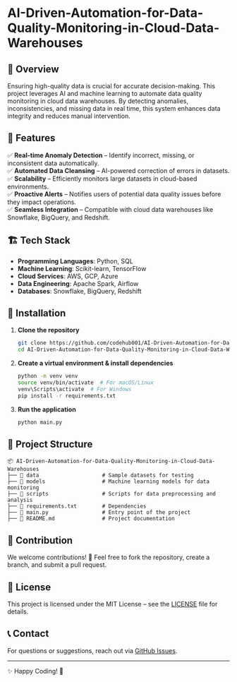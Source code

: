 # AI-Driven-Automation-for-Data-Quality-Monitoring-in-Cloud-Data-Warehouses

 

## 📌 Overview  
Ensuring high-quality data is crucial for accurate decision-making. This project leverages AI and machine learning to automate data quality monitoring in cloud data warehouses. By detecting anomalies, inconsistencies, and missing data in real time, this system enhances data integrity and reduces manual intervention.  

## 🚀 Features  
✅ **Real-time Anomaly Detection** – Identify incorrect, missing, or inconsistent data automatically.  
✅ **Automated Data Cleansing** – AI-powered correction of errors in datasets.  
✅ **Scalability** – Efficiently monitors large datasets in cloud-based environments.  
✅ **Proactive Alerts** – Notifies users of potential data quality issues before they impact operations.  
✅ **Seamless Integration** – Compatible with cloud data warehouses like Snowflake, BigQuery, and Redshift.  

## 🏗️ Tech Stack  
- **Programming Languages**: Python, SQL  
- **Machine Learning**: Scikit-learn, TensorFlow  
- **Cloud Services**: AWS, GCP, Azure  
- **Data Engineering**: Apache Spark, Airflow  
- **Databases**: Snowflake, BigQuery, Redshift  

## 🔧 Installation  
1. **Clone the repository**  
   ```sh  
   git clone https://github.com/codehub001/AI-Driven-Automation-for-Data-Quality-Monitoring-in-Cloud-Data-Warehouses.git  
   cd AI-Driven-Automation-for-Data-Quality-Monitoring-in-Cloud-Data-Warehouses  
   ```  
2. **Create a virtual environment & install dependencies**  
   ```sh  
   python -m venv venv  
   source venv/bin/activate  # For macOS/Linux  
   venv\Scripts\activate  # For Windows  
   pip install -r requirements.txt  
   ```  
3. **Run the application**  
   ```sh  
   python main.py  
   ```  

## 📂 Project Structure  
```
📦 AI-Driven-Automation-for-Data-Quality-Monitoring-in-Cloud-Data-Warehouses  
├── 📂 data                    # Sample datasets for testing  
├── 📂 models                  # Machine learning models for data monitoring  
├── 📂 scripts                 # Scripts for data preprocessing and analysis  
├── 📄 requirements.txt        # Dependencies  
├── 📄 main.py                 # Entry point of the project  
├── 📄 README.md               # Project documentation  
```

## 🤝 Contribution  
We welcome contributions! 🚀 Feel free to fork the repository, create a branch, and submit a pull request.  

## 📜 License  
This project is licensed under the MIT License – see the [LICENSE](LICENSE) file for details.  

## 📞 Contact  
For questions or suggestions, reach out via [GitHub Issues](https://github.com/codehub001/AI-Driven-Automation-for-Data-Quality-Monitoring-in-Cloud-Data-Warehouses/issues).  

---  

✨ Happy Coding! 🚀

